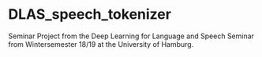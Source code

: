 # DLAS_speech_tokenizer
Seminar Project from the Deep Learning for Language and Speech Seminar from Wintersemester 18/19 at the University of Hamburg.
